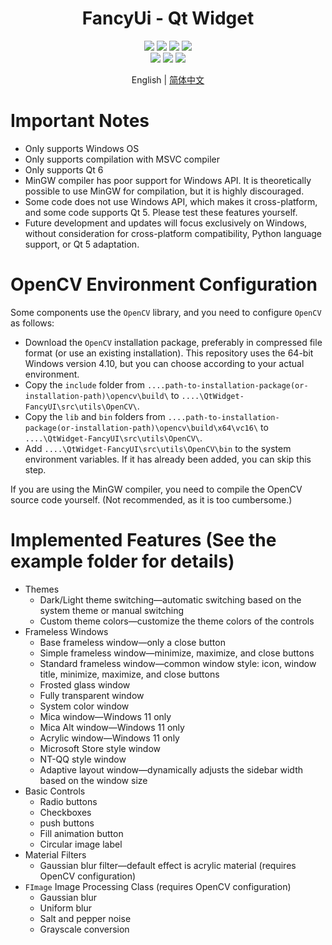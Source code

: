 <div align="center">
  <h1>FancyUi - Qt Widget</h1>
</div>


<div align="center">
  <img src="https://img.shields.io/badge/License-GPLv3-green?logoColor=63%2C%20185%2C%2017&label=license&labelColor=63%2C%20185%2C%2017&color=63%2C%20185%2C%2017">
<img src="https://img.shields.io/badge/Language-C++-rgb(243,75,125)">
    <img src="https://img.shields.io/badge/Qt-QMake-rgb(158,106,3)">
    <img src="https://img.shields.io/badge/Qt-Qt%20Widget-63%2C%20185%2C%2017">
</div>
<div align="center">
    <img src="https://img.shields.io/github/stars/BFEMCC/Qt-widget-Fancy_UI?style=default&label=%E2%AD%90%EF%B8%8Fstars">
    <img src="https://img.shields.io/github/forks/BFEMCC/Qt-widget-Fancy_UI?style=default">
    <img src="https://img.shields.io/github/watchers/BFEMCC/Qt-widget-Fancy_UI?style=default">
</div>
<p align="center">
English | <a href="./README.md">简体中文</a>
</p>

# Important Notes

- Only supports Windows OS
- Only supports compilation with MSVC compiler
- Only supports Qt 6
- MinGW compiler has poor support for Windows API. It is theoretically possible to use MinGW for compilation, but it is highly discouraged.
- Some code does not use Windows API, which makes it cross-platform, and some code supports Qt 5. Please test these features yourself.
- Future development and updates will focus exclusively on Windows, without consideration for cross-platform compatibility, Python language support, or Qt 5 adaptation.

# OpenCV Environment Configuration

Some components use the `OpenCV` library, and you need to configure `OpenCV` as follows:

- Download the `OpenCV` installation package, preferably in compressed file format (or use an existing installation). This repository uses the 64-bit Windows version 4.10, but you can choose according to your actual environment.
- Copy the `include` folder from `....path-to-installation-package(or-installation-path)\opencv\build\` to `....\QtWidget-FancyUI\src\utils\OpenCV\`.
- Copy the `lib` and `bin` folders from `....path-to-installation-package(or-installation-path)\opencv\build\x64\vc16\` to `....\QtWidget-FancyUI\src\utils\OpenCV\`.
- Add `....\QtWidget-FancyUI\src\utils\OpenCV\bin` to the system environment variables. If it has already been added, you can skip this step.

If you are using the MinGW compiler, you need to compile the OpenCV source code yourself. (Not recommended, as it is too cumbersome.)

# Implemented Features (See the example folder for details)

- Themes
  - Dark/Light theme switching—automatic switching based on the system theme or manual switching
  - Custom theme colors—customize the theme colors of the controls
- Frameless Windows
  - Base frameless window—only a close button
  - Simple frameless window—minimize, maximize, and close buttons
  - Standard frameless window—common window style: icon, window title, minimize, maximize, and close buttons
  - Frosted glass window
  - Fully transparent window
  - System color window
  - Mica window—Windows 11 only
  - Mica Alt window—Windows 11 only
  - Acrylic window—Windows 11 only
  - Microsoft Store style window
  - NT-QQ style window
  - Adaptive layout window—dynamically adjusts the sidebar width based on the window size
- Basic Controls
  - Radio buttons
  - Checkboxes
  - push buttons
  - Fill animation button
  - Circular image label
- Material Filters
  - Gaussian blur filter—default effect is acrylic material (requires OpenCV configuration)
- `FImage` Image Processing Class (requires OpenCV configuration)
  - Gaussian blur
  - Uniform blur
  - Salt and pepper noise
  - Grayscale conversion

